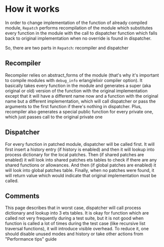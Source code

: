 # How it works

In order to change implementation of the function of already compiled module, `Repatch`
performs recompilation of the module which substitutes every function in the module
with the call to dispatcher function which falls back to original implementation when
no override is found in dispatcher.

So, there are two parts in `Repatch`: recompiler and dispatcher

## Recompiler

Recompiler relies on abstract_forms of the module (that's why it's important to compile
modules with `debug_info` erlang/elixir compiler option). It basically takes
every function in the module and generates a super (aka original or old) version
of the function with the original implementation except that it will have a different name now and
a function with the original name but a different implementation, which will call dispatcher or
pass the arguments to the first function if there's nothing in dispatcher. Plus, recompiler
also generates a special public function for every private one, which just passes call to the original
private one

## Dispatcher

For every function in patched module, dispatcher will be called first. It will first
insert a history entry (if history is enabled) and then it will lookup into process dictionary for
the local patches. Then (if shared patches are enabled) it will look into shared patches ets tables
to check if there are any shared functions or allowances. And then (if global patches are enabled)
it will look into global patches table. Finally, when no patches were found, it will return value
which would indicate that original implementation must be called.

## Comments

This page describes that in worst case, dispatcher will call process dictionary and lookup into 3 ets tables.
It is okay for function which are called not very frequently during a test suite, but it is not good when function is
called a lot of times during the test case (like recursive list traversal functions), it will introduce
visible overhead. To reduce it, one should disable unused modes and history or take other actions from "Performance tips" guide
